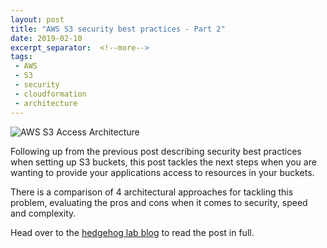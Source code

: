 ```yaml
---
layout: post
title: "AWS S3 security best practices - Part 2"
date: 2019-02-10
excerpt_separator:  <!--more-->
tags:
 - AWS
 - S3
 - security
 - cloudformation
 - architecture
---
```


![AWS S3 Access Architecture](https://images.ctfassets.net/o6514hijae09/6F8gR71IPxNlmoQdZfSi2Y/823586be5491a861efb7d6b847d7cf92/AWS_diagram3.webp)

Following up from the previous post describing security best practices when setting up S3 buckets, this post tackles the next steps when you are wanting to provide your applications access to resources in your buckets.

There is a comparison of 4 architectural approaches for tackling this problem, evaluating the pros and cons when it comes to security, speed and complexity.

Head over to the [hedgehog lab blog](https://www.hedgehoglab.com/blog/aws-s3-security-best-practices-part-2) to read the post in full.
